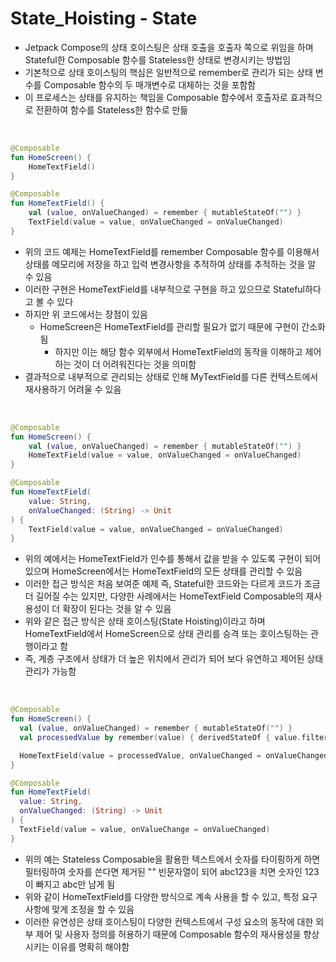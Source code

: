 # State_Hoisting - State

* Jetpack Compose의 상태 호이스팅은 상태 호출을 호출자 쪽으로 위임을 하며 Stateful한 Composable 함수를 Stateless한 상태로 변경시키는 방법임
* 기본적으로 상태 호이스팅의 핵심은 일반적으로 remember로 관리가 되는 상태 변수를 Composable 함수의 두 매개변수로 대체하는 것을 포함함
* 이 프로세스는 상태를 유지하는 책임을 Composable 함수에서 호출자로 효과적으로 전환하여 함수를 Stateless한 함수로 만듦

<br>

```kotlin
@Composable
fun HomeScreen() {
    HomeTextField()
}

@Composable
fun HomeTextField() {
    val (value, onValueChanged) = remember { mutableStateOf("") }
    TextField(value = value, onValueChanged = onValueChanged)
}
```

* 위의 코드 예제는 HomeTextField를 remember Composable 함수를 이용해서 상태를 메모리에 저장을 하고 입력 변경사항을 추적하여 상태를 추적하는 것을 알 수 있음
* 이러한 구현은 HomeTextField를 내부적으로 구현을 하고 있으므로 Stateful하다고 볼 수 있다
* 하지만 위 코드에서는 장점이 있음
  * HomeScreen은 HomeTextField를 관리할 필요가 없기 때문에 구현이 간소화 됨
    * 하지만 이는 해당 함수 외부에서 HomeTextField의 동작을 이해하고 제어하는 것이 더 어려워진다는 것을 의미함
* 결과적으로 내부적으로 관리되는 상태로 인해 MyTextField를 다른 컨텍스트에서 재사용하기 어려울 수 있음

<br>

```kotlin
@Composable
fun HomeScreen() {
    val (value, onValueChanged) = remember { mutableStateOf("") }
    HomeTextField(value = value, onValueChanged = onValueChanged)
}

@Composable
fun HomeTextField(
    value: String,
    onValueChanged: (String) -> Unit
) {
    TextField(value = value, onValueChanged = onValueChanged)
}
```

* 위의 예에서는 HomeTextField가 인수를 통해서 값을 받을 수 있도록 구현이 되어있으며 HomeScreen에서는 HomeTextField의 모든 상태를 관리할 수 있음
* 이러한 접근 방식은 처음 보여준 예제 즉, Stateful한 코드와는 다르게 코드가 조금 더 길어질 수는 있지만, 다양한 사례에서는 HomeTextField Composable의 재사용성이 더 확장이 된다는 것을 알 수 있음
* 위와 같은 접근 방식은 상태 호이스팅(State Hoisting)이라고 하며 HomeTextField에서 HomeScreen으로 상태 관리를 승격 또는 호이스팅하는 관행이라고 함
* 즉, 계층 구조에서 상태가 더 높은 위치에서 관리가 되어 보다 유연하고 제어된 상태 관리가 가능함

<br>

```kotlin
@Composable
fun HomeScreen() {
  val (value, onValueChanged) = remember { mutableStateOf("") }
  val processedValue by remember(value) { derivedStateOf { value.filter { !it.isDigit() } } }

  HomeTextField(value = processedValue, onValueChanged = onValueChanged)
}

@Composable
fun HomeTextField(
  value: String,
  onValueChanged: (String) -> Unit
) {
  TextField(value = value, onValueChange = onValueChanged)
}
```

* 위의 예는 Stateless Composable을 활용한 텍스트에서 숫자를 타이핑하게 하면 필터링하여 숫자를 쓴다면 제거된 "" 빈문자열이 되어 abc123을 치면 숫자인 123이 빠지고 abc만 남게 됨
* 위와 같이 HomeTextField를 다양한 방식으로 계속 사용을 할 수 있고, 특정 요구 사항에 맞게 조정을 할 수 있음
* 이러한 유연성은 상태 호이스팅이 다양한 컨텍스트에서 구성 요소의 동작에 대한 외부 제어 및 사용자 정의를 허용하기 때문에 Composable 함수의 재사용성을 향상시키는 이유를 명확히 해야함